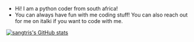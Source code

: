 - Hi! I am a python coder from south africa!
- You can always have fun with me coding stuff! You can also reach out for me on italki if you want to code with me.

[![sangtris's GitHub stats](https://github-readme-stats.vercel.app/api?username=sangtris&count_private=true&show_icons=true)](https://github.com/anuraghazra/github-readme-stats)
